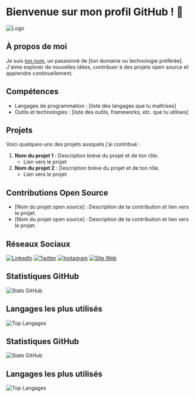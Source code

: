 <!-- Titre et logo -->
# Bienvenue sur mon profil GitHub ! 👋
![Logo](lien_vers_ton_logo)

## À propos de moi
Je suis [ton nom](lien_vers_ton_site_web), un passionné de [ton domaine ou technologie préférée]. J'aime explorer de nouvelles idées, contribuer à des projets open source et apprendre continuellement.

## Compétences
- Langages de programmation : [liste des langages que tu maîtrises]
- Outils et technologies : [liste des outils, frameworks, etc. que tu utilises]

## Projets
Voici quelques-uns des projets auxquels j'ai contribué :
1. **Nom du projet 1** : Description brève du projet et de ton rôle.
   - Lien vers le projet
2. **Nom du projet 2** : Description brève du projet et de ton rôle.
   - Lien vers le projet

## Contributions Open Source
- [Nom du projet open source] : Description de ta contribution et lien vers le projet.
- [Nom du projet open source] : Description de ta contribution et lien vers le projet.

## Réseaux Sociaux
[![LinkedIn](lien_vers_ton_logo_LinkedIn)](lien_vers_ton_profil_LinkedIn)
[![Twitter](lien_vers_ton_logo_Twitter)](lien_vers_ton_profil_Twitter)
[![Instagram](lien_vers_ton_logo_Instagram)](lien_vers_ton_profil_Instagram)
[![Site Web](lien_vers_ton_logo_SiteWeb)](lien_vers_ton_site_web)

## Statistiques GitHub
![Stats GitHub](https://github-readme-stats.vercel.app/api?username=ton_nom_utilisateur&show_icons=true)

## Langages les plus utilisés
![Top Langages](https://github-readme-stats.vercel.app/api/top-langs/?username=ton_nom_utilisateur)


## Statistiques GitHub
![Stats GitHub](https://github-readme-stats.vercel.app/api?username=Vanille9186&show_icons=true)

## Langages les plus utilisés
![Top Langages](https://github-readme-stats.vercel.app/api/top-langs/?username=Vanille9186)
